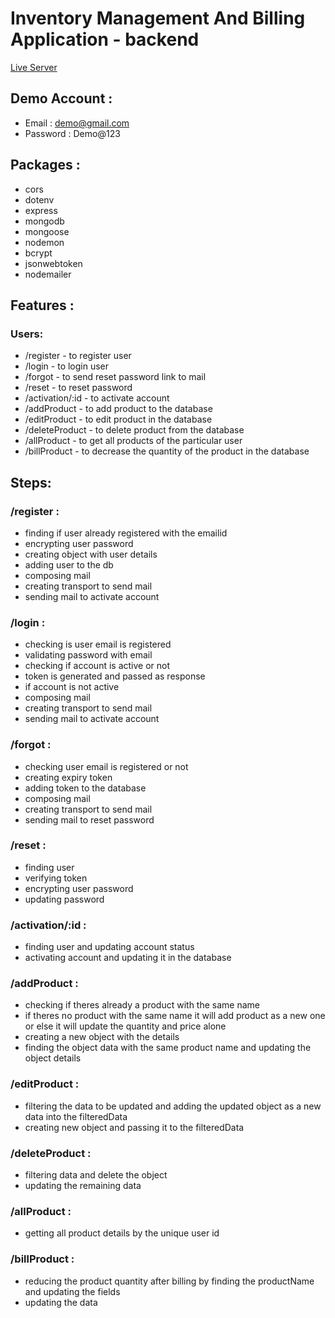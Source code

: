 # Inventory Management And Billing Application - backend

[Live Server](https://inventorymanagementsystemandbilling.onrender.com/)

## Demo Account : 

* Email : demo@gmail.com
* Password : Demo@123

## Packages : 

* cors
* dotenv
* express
* mongodb
* mongoose
* nodemon
* bcrypt
* jsonwebtoken
* nodemailer

## Features : 

### Users:

* /register - to register user
* /login - to login user
* /forgot - to send reset password link to mail
* /reset - to reset password
* /activation/:id - to activate account
* /addProduct - to add product to the database
* /editProduct - to edit product in the database
* /deleteProduct - to delete product from the database
* /allProduct - to get all products of the particular user
* /billProduct - to decrease the quantity of the product in the database

## Steps:

### /register :

* finding if user already registered with the emailid
* encrypting user password
* creating object with user details
* adding user to the db
* composing mail
* creating transport to send mail
* sending mail to activate account

### /login :

* checking is user email is registered 
* validating password with email
* checking if account is active or not
* token is generated and passed as response
* if account is not active
* composing mail
* creating transport to send mail
* sending mail to activate account

### /forgot :

* checking user email is registered or not
* creating expiry token
* adding token to the database
* composing mail
* creating transport to send mail
* sending mail to reset password

### /reset :

* finding user
* verifying token
* encrypting user password
* updating password

### /activation/:id :

* finding user and updating account status
* activating account and updating it in the database

### /addProduct :

* checking if theres already a product with the same name
* if theres no product with the same name it will add product as a new one or else it will update the quantity and price alone
* creating a new object with the details
* finding the object data with the same product name and updating the object details

### /editProduct :

* filtering the data to be updated and adding the updated object as a new data into the filteredData
* creating new object and passing it to the filteredData

### /deleteProduct :

* filtering data and delete the object
* updating the remaining data

### /allProduct :

* getting all product details by the unique user id

### /billProduct :

* reducing the product quantity after billing by finding the productName and updating the fields
* updating the data
